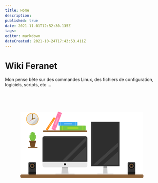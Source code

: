 ```yaml
---
title: Home
description: 
published: true
date: 2021-11-01T12:52:30.135Z
tags: 
editor: markdown
dateCreated: 2021-10-24T17:43:53.411Z
---
```


# Wiki Feranet
Mon pense bête sur des commandes Linux, des fichiers de configuration, logiciels, scripts, etc ...

<div style="text-align:center;margin-top:80px;">
	<img src="/bureau.svg" alt="desktop" width="80%"/>
</div>

